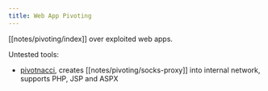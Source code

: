 ```yaml
---
title: Web App Pivoting
---
```


[[notes/pivoting/index]] over exploited web apps.

Untested tools:

- [pivotnacci](https://github.com/blackarrowsec/pivotnacci), creates [[notes/pivoting/socks-proxy]] into internal network, supports PHP, JSP and ASPX
